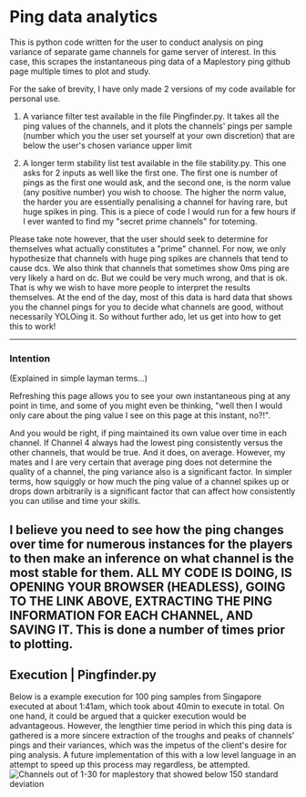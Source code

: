# Ping data analytics 
 This is python code written for the user to conduct analysis on ping variance of separate game channels for game server of interest. In this case, this scrapes the instantaneous ping data of a Maplestory ping github page multiple times to plot and study.


For the sake of brevity, I have only made 2 versions of my code available for personal use. 

1. A variance filter test available in the file Pingfinder.py. It takes all the ping values of the channels, and it plots the channels' pings per sample (number which you the user set yourself at your own discretion) that are below the user's chosen variance upper limit

2. A longer term stability list test available in the file stability.py. This one asks for 2 inputs as well like the first one. The first one is number of pings as the first one would ask, and the second one, is the norm value (any positive number) you wish to choose. The higher the norm value, the harder you are essentially penalising a channel for having rare, but huge spikes in ping. This is a piece of code I would run for a few hours if I ever wanted to find my "secret prime channels" for toteming. 

Please take note however, that the user should seek to determine for themselves what actually constitutes a "prime" channel. For now, we only hypothesize that channels with huge ping spikes are channels that tend to cause dcs. We also think that channels that sometimes show 0ms ping are very likely a hard on dc. But we could be very much wrong, and that is ok. That is why we wish to have more people to interpret the results themselves. At the end of the day, most of this data is hard data that shows you the channel pings for you to decide what channels are good, without necessarily YOLOing it. So without further ado, let us get into how to get this to work!

--------------------------------------------- 


### Intention
(Explained in simple layman terms...)

Refreshing this page allows you to see your own instantaneous ping at any point in time, and some of you might even be thinking, "well then I would only care about the ping value I see on this page at this instant, no?!".

And you would be right, if ping maintained its own value over time in each channel. If Channel 4 always had the lowest ping consistently versus the other channels, that would be true. And it does, on average. However, my mates and I are very certain that average ping does not determine the quality of a channel, the ping variance also is a significant factor. In simpler terms, how squiggly or how much the ping value of a channel spikes up or drops down arbitrarily is a significant factor that can affect how consistently you can utilise and time your skills. 

I believe you need to see how the ping changes over time for numerous instances for the players to then make an inference on what channel is the most stable for them. ALL MY CODE IS DOING, IS OPENING YOUR BROWSER (HEADLESS), GOING TO THE LINK ABOVE, EXTRACTING THE PING INFORMATION FOR EACH CHANNEL, AND SAVING IT. This is done a number of times prior to plotting.
--------------------------------------------- 

## Execution | Pingfinder.py


Below is a example execution for 100 ping samples from Singapore executed at about 1:41am, which took about 40min to execute in total. On one hand, it could be argued that a quicker execution would be advantageous. However, the lengthier time period in which this ping data is gathered is a more sincere extraction of the troughs and peaks of channels' pings and their variances, which was the impetus of the client's desire for ping analysis. A future implementation of this with a low level language in an attempt to speed up this process may regardless, be attempted.
![Channels out of 1-30 for maplestory that showed below 150 standard deviation](https://user-images.githubusercontent.com/100022747/210152841-daf7dcab-dcfe-49da-8c78-f4f2481f2831.png)


